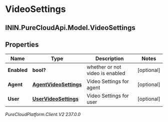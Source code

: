 # VideoSettings

## ININ.PureCloudApi.Model.VideoSettings

## Properties

|Name | Type | Description | Notes|
|------------ | ------------- | ------------- | -------------|
| **Enabled** | **bool?** | whether or not video is enabled | [optional] |
| **Agent** | [**AgentVideoSettings**](AgentVideoSettings) | Video Settings for agent | [optional] |
| **User** | [**UserVideoSettings**](UserVideoSettings) | Video Settings for user | [optional] |



_PureCloudPlatform.Client.V2 237.0.0_
